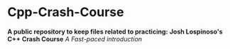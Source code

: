 # Cpp-Crash-Course
**A public repository to keep files related to practicing:**
**Josh Lospinoso's C++ Crash Course**
*A Fast-paced introduction*

